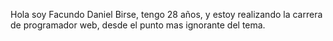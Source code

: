Hola soy Facundo Daniel Birse, tengo 28 años, y estoy realizando la carrera de programador web, desde el punto mas ignorante del tema.

